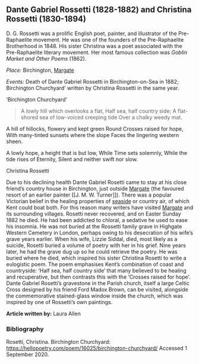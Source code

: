 ## Dante Gabriel Rossetti (1828-1882) and Christina Rossetti (1830-1894)

D. G. Rossetti was a prolific English poet, painter, and illustrator of the Pre-Raphaelite movement. He was one of the founders of the Pre-Raphaelite Brotherhood in 1848. His sister Christina was a poet associated with the Pre-Raphaelite literary movement. Her most famous collection was _Goblin Market and Other Poems_ (1862).

*Place:* Birchington, [Margate](/dickens/19c-margate)

*Events:* Death of Dante Gabriel Rossetti in Birchington-on-Sea in 1882; Birchington Churchyard’ written by Christina Rossetti in the same year.

‘Birchington Churchyard’

>A lowly hill which overlooks a flat,
Half sea, half country side;
A flat-shored sea of low-voiced creeping tide
Over a chalky weedy mat.

A hill of hillocks, flowery and kept green
Round Crosses raised for hope,
With many-tinted sunsets where the slope
Faces the lingering western sheen.

A lowly hope, a height that is but low,
While Time sets solemnly,
While the tide rises of Eternity,
Silent and neither swift nor slow.

Christina Rossetti



Due to his declining health Dante Gabriel Rosetti came to stay at his close friend’s country house in Birchington, just outside [Margate](/dickens/19c-margate) (the favoured resort of an earlier painter [[J. M. W. Turner]]). There was a popular Victorian belief in the healing properties of [seaside](19c-seaside) or country air, of which Kent could boat both. For this reason many writers have visited [Margate](/dickens/19c-margate) and its surrounding villages. Rosetti never recovered, and on Easter Sunday 1882 he died. He had been addicted to chloral, a sedative he used to ease his insomnia. He was not buried at the Rossetti family grave in Highgate Western Cemetery in London, perhaps owing to his desecration of his wife’s grave years earlier. When his wife, Lizzie Siddal, died, most likely as a suicide, Rosetti buried a volume of poetry with her in his grief. Nine years later, he had the grave dug up so he could retrieve the poetry. He was buried where he died, which inspired his sister Christina Rosetti to write a eulogistic poem. The poem emphasises Kent’s combination of coast and countryside: ‘Half sea, half country side’ that many believed to be healing and recuperative, but then contrasts this with the ‘Crosses raised for hope’.  Dante Gabriel Rosetti’s gravestone in the Parish church, itself a large Celtic Cross designed by his friend Ford Madox Brown, can be visited, alongside the commemorative stained-glass window inside the church, which was inspired by one of Rossetti’s own paintings.

**Article written by:** Laura Allen

### Bibliography
Rosetti, Christina. Birchington Churchyard: https://hellopoetry.com/poem/16025/birchington-churchyard/ Accessed 1 September 2020.
<!--stackedit_data:
eyJoaXN0b3J5IjpbLTE0NjU1MTQyOTJdfQ==
-->
